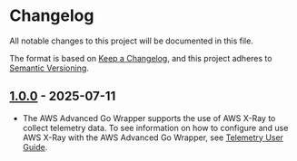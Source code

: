 # Changelog

All notable changes to this project will be documented in this file.

The format is based on [Keep a Changelog](https://keepachangelog.com/en/1.0.0/), and this project adheres to [Semantic Versioning](https://semver.org/#semantic-versioning-200).

## [1.0.0] - 2025-07-11

* The AWS Advanced Go Wrapper supports the use of AWS X-Ray to collect telemetry data. To see information on how to configure and use AWS X-Ray with the AWS Advanced Go Wrapper, see [Telemetry User Guide](../docs/user-guide/Telemetry.md).

[1.0.0]: https://github.com/awslabs/aws-advanced-go-wrapper/releases/tag/xray/1.0.0
